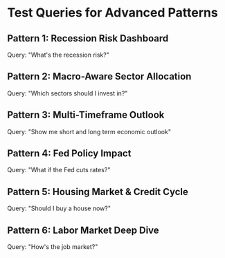 # Test Queries for Advanced Patterns

## Pattern 1: Recession Risk Dashboard
Query: "What's the recession risk?"

## Pattern 2: Macro-Aware Sector Allocation  
Query: "Which sectors should I invest in?"

## Pattern 3: Multi-Timeframe Outlook
Query: "Show me short and long term economic outlook"

## Pattern 4: Fed Policy Impact
Query: "What if the Fed cuts rates?"

## Pattern 5: Housing Market & Credit Cycle
Query: "Should I buy a house now?"

## Pattern 6: Labor Market Deep Dive
Query: "How's the job market?"